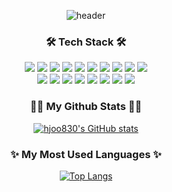 <div align="center"> 
  
  ![header](https://capsule-render.vercel.app/api?type=waving&color=97c4ff&height=200&text=Welcome%20to%20Hyoju’s%20GitHub!&animation=fadeIn&fontSize=50&fontAlignY=35)

  <h3>🛠 Tech Stack 🛠</h3>
  <p align="center">
    <img src="https://img.shields.io/badge/Python-3776AB?style=flat&logo=Python&logoColor=white"/></a>
    <img src="https://img.shields.io/badge/Java-007396?style=flat&logo=Java&logoColor=white"/></a>
    <img src="https://img.shields.io/badge/C-A8B9CC?style=flat&logo=C&logoColor=white"/></a>
    <img src="https://img.shields.io/badge/C++-00599C?style=flat&logo=C++&logoColor=white"/></a>
    <img src="https://img.shields.io/badge/MySQL-4479A1?style=flat&logo=MySQL&logoColor=white"/></a>
    <img src="https://img.shields.io/badge/Oracle-F80000?style=flat&logo=Oracle&logoColor=white"/></a>
    <img src="https://img.shields.io/badge/Git-F05032?style=flat&logo=Git&logoColor=white"/></a>
    <img src="https://img.shields.io/badge/GitHub-181717?style=flat&logo=GitHub&logoColor=white"/></a>
    <img src="https://img.shields.io/badge/Sourcetree-0052CC?style=flat&logo=Sourcetree&logoColor=white"/></a>
    <img src="https://img.shields.io/badge/Discord-5865F2?style=flat&logo=Discord&logoColor=white"/></a><br>
    <img src="https://img.shields.io/badge/React-61DAFB?style=flat&logo=React&logoColor=white"/></a>
    <img src="https://img.shields.io/badge/React Native-61DAFB?style=flat&logo=React&logoColor=white"/></a>
    <img src="https://img.shields.io/badge/JavaScript-F7DF1E?style=flat&logo=JavaScript&logoColor=white"/></a>
    <img src="https://img.shields.io/badge/Android Studio-3DDC84?style=flat&logo=AndroidStudio&logoColor=white"/></a>
    <img src="https://img.shields.io/badge/HTML5-E34F26?style=flat&logo=HTML&logoColor=white"/></a>
    <img src="https://img.shields.io/badge/CSS3-1572B6?style=flat&logo=CSS3&logoColor=white"/></a>
    <img src="https://img.shields.io/badge/Markdown-000000?style=flat&logo=Markdown&logoColor=white"/></a>
    <img src="https://img.shields.io/badge/Figma-F24E1E?style=flat&logo=Figma&logoColor=white"/></a>
  </p>

  <h3>👩‍💻 My Github Stats 👩‍💻</h3>
  
  [![hjoo830's GitHub stats](https://github-readme-stats.vercel.app/api?username=hjoo830&hide_title=true&show_icons=true&include_all_commits=true&theme=transparent&height=150)](https://github.com/anuraghazra/github-readme-stats)
  
  <h3>✨ My Most Used Languages ✨</h3>
  
  [![Top Langs](https://github-readme-stats.vercel.app/api/top-langs/?username=hjoo830&layout=compact&theme=transparent&height=150)](https://github.com/anuraghazra/github-readme-stats)



</div>




<!--
**hjoo830/hjoo830** is a ✨ _special_ ✨ repository because its `README.md` (this file) appears on your GitHub profile.

Here are some ideas to get you started:

- 🔭 I’m currently working on ...
- 🌱 I’m currently learning ...
- 👯 I’m looking to collaborate on ...
- 🤔 I’m looking for help with ...
- 💬 Ask me about ...
- 📫 How to reach me: ...
- 😄 Pronouns: ...
- ⚡ Fun fact: ...
-->
